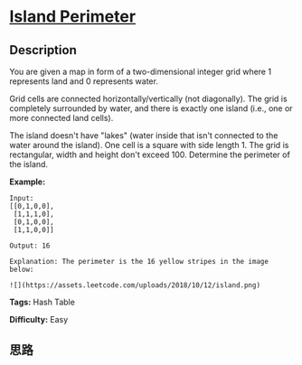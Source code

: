 # [Island Perimeter][title]

## Description

You are given a map in form of a two-dimensional integer grid where 1
represents land and 0 represents water.

Grid cells are connected horizontally/vertically (not diagonally). The grid is
completely surrounded by water, and there is exactly one island (i.e., one or
more connected land cells).

The island doesn't have "lakes" (water inside that isn't connected to the
water around the island). One cell is a square with side length 1. The grid is
rectangular, width and height don't exceed 100. Determine the perimeter of the
island.



**Example:**
            Input:    [[0,1,0,0],     [1,1,1,0],     [0,1,0,0],     [1,1,0,0]]        Output: 16        Explanation: The perimeter is the 16 yellow stripes in the image below:        ![](https://assets.leetcode.com/uploads/2018/10/12/island.png)    


**Tags:** Hash Table

**Difficulty:** Easy

## 思路

[title]: https://leetcode.com/problems/island-perimeter
